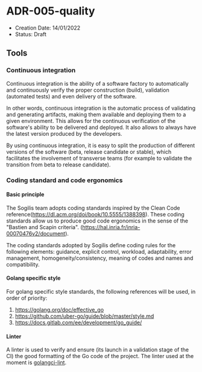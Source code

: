# ADR-005-quality

- Creation Date: 14/01/2022
- Status: Draft

## Tools

### Continuous integration

Continuous integration is the ability of a software factory to automatically and continuously verify the proper construction (build), validation (automated tests) and even delivery of the software.

In other words, continuous integration is the automatic process of validating and generating artifacts, making them available and deploying them to a given environment. This allows for the continuous verification of the software's ability to be delivered and deployed. It also allows to always have the latest version produced by the developers.

By using continuous integration, it is easy to split the production of different versions of the software (beta, release candidate or stable), which facilitates the involvement of transverse teams (for example to validate the transition from beta to release candidate).

### Coding standard and code ergonomics

#### Basic principle

The Sogilis team adopts coding standards inspired by the Clean Code reference(https://dl.acm.org/doi/book/10.5555/1388398).
These coding standards allow us to produce good code ergonomics in the sense of the "Bastien and Scapin criteria". (https://hal.inria.fr/inria-00070476v2/document).

The coding standards adopted by Sogilis define coding rules for the following elements: guidance, explicit control, workload, adaptability, error management, homogeneity/consistency, meaning of codes and names and compatibility.

#### Golang specific style

For golang specific style standards, the following references will be used, in order of priority:

1. https://golang.org/doc/effective_go
2. https://github.com/uber-go/guide/blob/master/style.md
3. https://docs.gitlab.com/ee/development/go_guide/

#### Linter

A linter is used to verify and ensure (its launch in a validation stage of the CI) the good formatting of the Go code of the project.
The linter used at the moment is [golangci-lint](https://github.com/golangci/golangci-lint).
